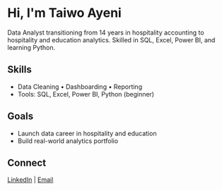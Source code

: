 # Hi, I'm Taiwo Ayeni

Data Analyst transitioning from 14 years in hospitality accounting to hospitality and education analytics. Skilled in SQL, Excel, Power BI, and learning Python.

## Skills
- Data Cleaning • Dashboarding • Reporting
- Tools: SQL, Excel, Power BI, Python (beginner)

## Goals
- Launch data career in hospitality and education
- Build real-world analytics portfolio

## Connect
[LinkedIn](https://linkedin.com/in/taiwo-ayeni-22ba07240/) | [Email](taiwoayeni2021@gmail.com)
